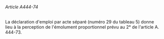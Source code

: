 ###### Article A444-74

La déclaration d'emploi par acte séparé (numéro 29 du tableau 5) donne lieu à la perception de l'émolument proportionnel prévu au 2° de l'article A. 444-73.

